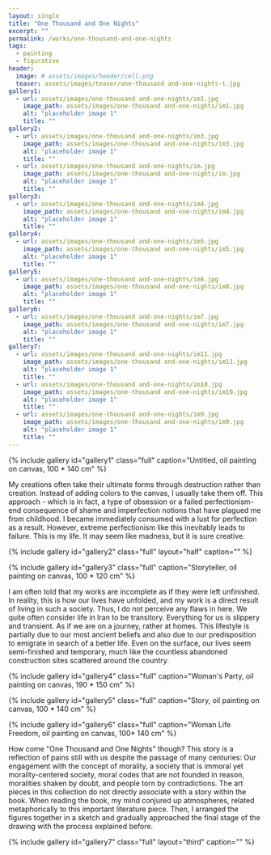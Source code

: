 ```yaml
---
layout: single
title: "One Thousand and One Nights"
excerpt: ""
permalink: /works/one-thousand-and-one-nights
tags:
  - painting
  - figurative
header:
  image: # assets/images/header/cell.png
  teaser: assets/images/teaser/one-thousand and-one-nights-t.jpg
gallery1:
  - url: assets/images/one-thousand and-one-nights/im1.jpg
    image_path: assets/images/one-thousand and-one-nights/im1.jpg
    alt: "placeholder image 1"
    title: ""
gallery2:
  - url: assets/images/one-thousand and-one-nights/im3.jpg
    image_path: assets/images/one-thousand and-one-nights/im3.jpg
    alt: "placeholder image 1"
    title: ""
  - url: assets/images/one-thousand and-one-nights/im.jpg
    image_path: assets/images/one-thousand and-one-nights/im.jpg
    alt: "placeholder image 1"
    title: ""
gallery3:
  - url: assets/images/one-thousand and-one-nights/im4.jpg
    image_path: assets/images/one-thousand and-one-nights/im4.jpg
    alt: "placeholder image 1"
    title: ""
gallery4:
  - url: assets/images/one-thousand and-one-nights/im5.jpg
    image_path: assets/images/one-thousand and-one-nights/im5.jpg
    alt: "placeholder image 1"
    title: ""
gallery5:
  - url: assets/images/one-thousand and-one-nights/im8.jpg
    image_path: assets/images/one-thousand and-one-nights/im8.jpg
    alt: "placeholder image 1"
    title: ""
gallery6:
  - url: assets/images/one-thousand and-one-nights/im7.jpg
    image_path: assets/images/one-thousand and-one-nights/im7.jpg
    alt: "placeholder image 1"
    title: ""
gallery7:
  - url: assets/images/one-thousand and-one-nights/im11.jpg
    image_path: assets/images/one-thousand and-one-nights/im11.jpg
    alt: "placeholder image 1"
    title: ""
  - url: assets/images/one-thousand and-one-nights/im10.jpg
    image_path: assets/images/one-thousand and-one-nights/im10.jpg
    alt: "placeholder image 1"
    title: ""
  - url: assets/images/one-thousand and-one-nights/im9.jpg
    image_path: assets/images/one-thousand and-one-nights/im9.jpg
    alt: "placeholder image 1"
    title: ""
---
```


{% include gallery id="gallery1" class="full" caption="Untitled, oil painting on canvas, 100 * 140 cm" %}

My creations often take their ultimate forms through destruction rather than creation. Instead of adding colors to the canvas, I usually take them off. 
This approach - which is in fact, a type of obsession or a failed perfectionism- end consequence of shame and imperfection notions that have plagued me from childhood. I became immediately consumed with a lust for perfection as a result. However, extreme perfectionism like this inevitably leads to failure.
This is my life. It may seem like madness, but it is sure creative.

{% include gallery id="gallery2" class="full" layout="half" caption="" %}

{% include gallery id="gallery3" class="full" caption="Storyteller, oil painting on canvas, 100 * 120 cm" %}

I am often told that my works are incomplete as if they were left unfinished. In reality, this is how our lives have unfolded, and my work is a direct result of living in such a society. Thus, I do not perceive any flaws in here.
We quite often consider life in Iran to be transitory. Everything for us is slippery and transient. As if we are on a journey, rather at homes. This lifestyle is partially due to our most ancient beliefs and also due to our predisposition to emigrate in search of a better life. Even on the surface, our lives seem semi-finished and temporary, much like the countless abandoned construction sites scattered around the country.

{% include gallery id="gallery4" class="full" caption="Woman's Party, oil painting on canvas, 190 * 150 cm" %}

{% include gallery id="gallery5" class="full" caption="Story, oil painting on canvas, 100 * 140 cm" %}

{% include gallery id="gallery6" class="full" caption="Woman Life Freedom, oil painting on canvas, 100* 140 cm" %}

How come "One Thousand and One Nights" though? This story is a reflection of pains still with us despite the passage of many centuries: Our engagement with the concept of morality, a society that is immoral yet morality-centered society, moral codes that are not founded in reason, moralities shaken by doubt, and people torn by contradictions.
The art pieces in this collection do not directly associate with a story within the book. When reading the book, my mind conjured up atmospheres, related metaphorically to this important literature piece. Then, I arranged the figures together in a sketch and gradually approached the final stage of the drawing with the process explained before.

{% include gallery id="gallery7" class="full" layout="third" caption="" %}
